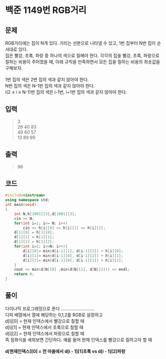 # 백준 1149번 RGB거리 

## 문제
RGB거리에는 집이 N개 있다. 거리는 선분으로 나타낼 수 있고, 1번 집부터 N번 집이 순서대로 있다.</br>
집은 빨강, 초록, 파랑 중 하나의 색으로 칠해야 한다. 각각의 집을 빨강, 초록, 파랑으로 </br>
칠하는 비용이 주어졌을 때, 아래 규칙을 만족하면서 모든 집을 칠하는 비용의 최솟값을 구해보자.</br>
</br>
1번 집의 색은 2번 집의 색과 같지 않아야 한다.</br>
N번 집의 색은 N-1번 집의 색과 같지 않아야 한다.</br>
i(2 ≤ i ≤ N-1)번 집의 색은 i-1번, i+1번 집의 색과 같지 않아야 한다.</br>

## 입력
> 3</br>
26 40 83</br>
49 60 57</br>
13 89 99</br>

## 출력
> 96</br>

## 코드
```c++
#include<iostream>
using namespace std;
int main(void)
{
    int N,h[1001][3],d[1001][3];
    cin >> N;
    for(int i=1; i<= N; i++)
        cin >> h[i][0] >> h[i][1] >> h[i][2];
    d[1][0] = h[1][0];
    d[1][1] = h[1][1];
    d[1][2] = h[1][2];
    for(int i=2; i<=N; i++){
        d[i][0]= min(d[i-1][1], d[i-1][2]) + h[i][0];
        d[i][1]= min(d[i-1][0], d[i-1][2]) + h[i][1];
        d[i][2]= min(d[i-1][0], d[i-1][1]) + h[i][2];
    }
    cout << min(d[N][0] ,min(d[N][1], d[N][2])) << endl;
    return 0;
}
```

## 풀이
다이나믹 프로그래밍으로 푼다 ...........................</br>
디피 배열에서 열에 해당하는 0,1,2를 RGB로 설정하고 </br>
d[i][0] = 현재 인덱스에서 빨강으로 칠할 때 </br>
d[i][1] = 현재 인덱스에서 초록으로 칠할 때 </br>
d[i][2] = 현재 인덱스에서 파랑으로 칠할 때 </br>
즉 점화식을 세워보면 간단하다. 예를 들어 현재 인덱스를 빨강으로 칠하고자 할 때</br>
</br>
**d[현재인덱스][0] = 전 마을에서 d[i - 1][1]초록 vs d[i - 1][2]파랑**
